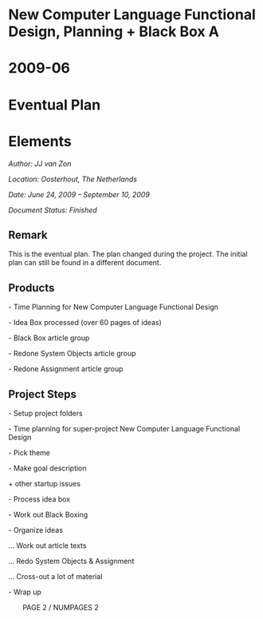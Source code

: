 ﻿New Computer Language Functional Design, Planning + Black Box A
==============================================================

2009-06
=======

Eventual Plan
=============

Elements
========


*Author: JJ van Zon*

*Location: Oosterhout, The Netherlands*

*Date: June 24, 2009 – September 10, 2009*

*Document Status: Finished*

## **Remark**
This is the eventual plan. The plan changed during the project. The initial plan can still be found in a different document.
## **Products**
\- Time Planning for New Computer Language Functional Design

\- Idea Box processed (over 60 pages of ideas)

\- Black Box article group

\- Redone System Objects article group

\- Redone Assignment article group
## **Project Steps**
\- Setup project folders

\- Time planning for super-project New Computer Language Functional Design

\- Pick theme

\- Make goal description

\+ other startup issues

\- Process idea box

\- Work out Black Boxing

\- Organize ideas

… Work out article texts

… Redo System Objects & Assignment

… Cross-out a lot of material

\- Wrap up

`	 `PAGE 2 /  NUMPAGES 2
